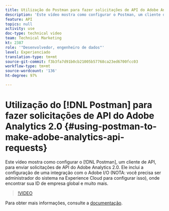 ```yaml
---
title: Utilização do Postman para fazer solicitações de API do Adobe Analytics 2.0
description: 'Este vídeo mostra como configurar o Postman, um cliente de API, para enviar solicitações de API do Adobe Analytics 2.0. Ele inclui a configuração de uma integração com o Adobe I/O (NOTA: você precisa ser administrador de sistema na Experience Cloud para configurar isso), onde encontrar sua ID de empresa global e muito mais.'
feature: API
topics: null
activity: use
doc-type: technical video
team: Technical Marketing
kt: 2387
role: '"Desenvolvedor, engenheiro de dados"'
level: Experienciado
translation-type: tm+mt
source-git-commit: f3b3fa7d91b0cb21005b57768ca23ed6700fcc03
workflow-type: tm+mt
source-wordcount: '136'
ht-degree: 97%

---
```



# Utilização do [!DNL Postman] para fazer solicitações de API do Adobe Analytics 2.0 {#using-postman-to-make-adobe-analytics-api-requests}

Este vídeo mostra como configurar o [!DNL Postman], um cliente de API, para enviar solicitações de API do Adobe Analytics 2.0. Ele inclui a configuração de uma integração com o Adobe I/O (NOTA: você precisa ser administrador do sistema na Experience Cloud para configurar isso), onde encontrar sua ID de empresa global e muito mais.

>[!VIDEO](https://video.tv.adobe.com/v/25889/?quality=12)

Para obter mais informações, consulte a [documentação](https://www.adobe.io/apis/experiencecloud/analytics/docs.html#!AdobeDocs/analytics-2.0-apis/master/oauth-postman.md).
